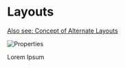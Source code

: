 # Layouts

[Also see: Concept of Alternate Layouts](/GraFx_studio/concept/alternate_layouts)

![Properties](https://chilipublishdocs.imgix.net/GraFx_studio/panel3.png?w=250&q=80)

Lorem Ipsum